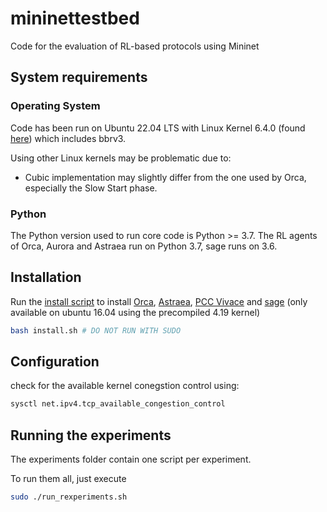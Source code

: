 # mininettestbed
Code for the evaluation of RL-based protocols using Mininet


## System requirements
### Operating System
Code has been run on Ubuntu 22.04 LTS with Linux Kernel 6.4.0 (found [here](https://github.com/google/bbr/tree/bbrv3-2024-11-22)) which includes bbrv3. 

Using other Linux kernels may be problematic due to:
- Cubic implementation may slightly differ from the one used by Orca, especially the Slow Start phase.


### Python
The Python version used to run core code is Python >= 3.7. 
The RL agents of Orca,  Aurora and Astraea run on Python 3.7, sage runs on 3.6.

## Installation

Run the [install script](./install.sh) to install [Orca](https://github.com/Aruuni/Orca), [Astraea](https://github.com/Aruuni/astraea-open-source), [PCC Vivace](https://github.com/PCCproject/PCC-Kernel/tree/vivace) and [sage](https://github.com/Aruuni/sage) (only available on ubuntu 16.04 using the precompiled 4.19 kernel)

```bash
bash install.sh # DO NOT RUN WITH SUDO 
```


## Configuration
check for the available kernel conegstion control using: 
```bash 
sysctl net.ipv4.tcp_available_congestion_control
```

## Running the experiments
The experiments folder contain one script per experiment. 

To run them all, just execute

```bash
sudo ./run_rexperiments.sh
```